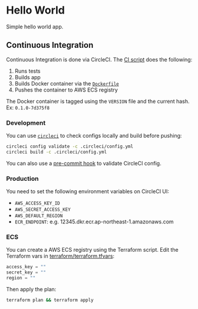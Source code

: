 # Hello World

Simple hello world app.

## Continuous Integration

Continuous Integration is done via CircleCI. The [CI script](.circleci/config.yml) does the following:

1. Runs tests
2. Builds app
3. Builds Docker container via the [`Dockerfile`](Dockerfile)
4. Pushes the container to AWS ECS registry

The Docker container is tagged using the `VERSION` file and the current hash. Ex: `0.1.0-7d375f8`

### Development

You can use [`circleci`](https://circleci.com/docs/2.0/local-jobs/#circleci-command-line-interface-cli-overview) to check configs locally and build before pushing:

```bash
circleci config validate -c .circleci/config.yml
circleci build -c .circleci/config.yml
```

You can also use a [pre-commit hook](https://circleci.com/blog/circleci-hacks-validate-circleci-config-on-every-commit-with-a-git-hook/) to validate CircleCI config.

### Production

You need to set the following environment variables on CircleCI UI:

* `AWS_ACCESS_KEY_ID`
* `AWS_SECRET_ACCESS_KEY`
* `AWS_DEFAULT_REGION`
* `ECR_ENDPOINT`: e.g. 12345.dkr.ecr.ap-northeast-1.amazonaws.com

### ECS

You can create a AWS ECS registry using the Terraform script. Edit the Terraform vars in [terraform/terraform.tfvars](terraform/terraform.tfvars):

```terraform
access_key = ""
secret_key = ""
region = ""
```

Then apply the plan:

```bash
terraform plan && terraform apply
```
